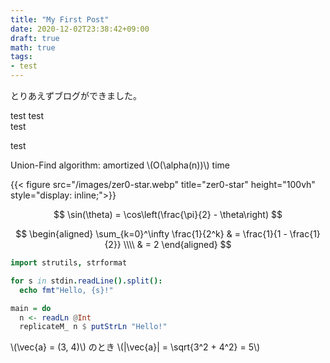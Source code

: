 ```yaml
---
title: "My First Post"
date: 2020-12-02T23:38:42+09:00
draft: true
math: true
tags:
- test
---
```


とりあえずブログができました。

test test  
test

test

Union-Find algorithm: amortized \\(O(\alpha(n))\\) time

{{< figure src="/images/zer0-star.webp" title="zer0-star" height="100vh" style="display: inline;">}}

$$
\sin(\theta) = \cos\left(\frac{\pi}{2} - \theta\right)
$$

$$
\begin{aligned}
\sum_{k=0}^\infty \frac{1}{2^k} & = \frac{1}{1 - \frac{1}{2}} \\\\
                                & = 2
\end{aligned}
$$

```nim
import strutils, strformat

for s in stdin.readLine().split():
  echo fmt"Hello, {s}!"
```

```haskell
main = do
  n <- readLn @Int
  replicateM_ n $ putStrLn "Hello!"
```

\\(\vec{a} = (3, 4)\\) のとき \\(|\vec{a}| = \sqrt{3^2 + 4^2} = 5\\)
